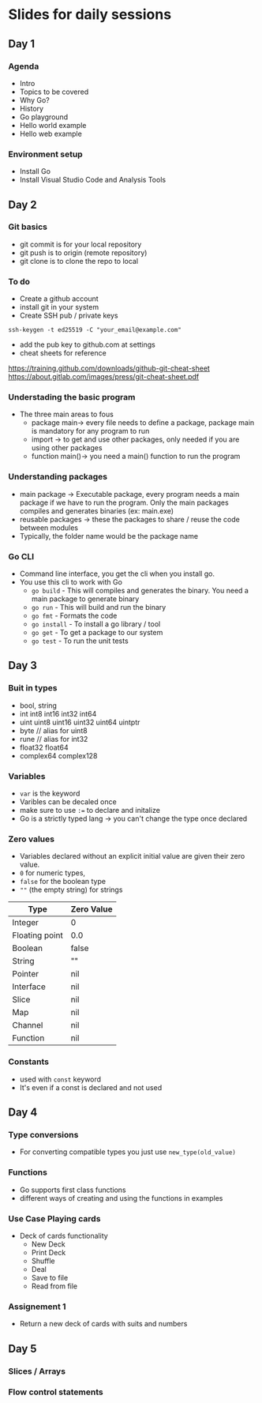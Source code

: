 # Slides for daily sessions

## Day 1

### Agenda

- Intro
- Topics to be covered
- Why Go?
- History
- Go playground
- Hello world example
- Hello web example

### Environment setup

- Install Go
- Install Visual Studio Code and Analysis Tools

## Day 2

### Git basics

- git commit is for your local repository
- git push is to origin (remote repository)
- git clone is to clone the repo to local

### To do

- Create a github account
- install git in your system
- Create SSH pub / private keys

```ssh-keygen -t ed25519 -C "your_email@example.com"```

- add the pub key to github.com at settings
- cheat sheets for reference

https://training.github.com/downloads/github-git-cheat-sheet
https://about.gitlab.com/images/press/git-cheat-sheet.pdf

### Understading the basic program

- The three main areas to fous
  - package main-> every file needs to define a package, package main is mandatory for any program to run
  - import -> to get and use other packages, only needed if you are using other packages
  - function main()-> you need a main() function to run the program

### Understanding packages

- main package -> Executable package, every program needs a main package if we have to run the program. Only the main packages compiles and generates binaries (ex: main.exe)
- reusable packages -> these the packages to share / reuse the code between modules
- Typically, the folder name would be the package name

### Go CLI

- Command line interface, you get the cli when you install go.
- You use this cli to work with Go
  - `go build` - This will compiles and generates the binary. You need a main package to generate binary
  - `go run` - This will build and run the binary
  - `go fmt` - Formats the code
  - `go install` - To install a go library / tool
  - `go get` - To get a package to our system
  - `go test` - To run the unit tests

## Day 3

### Buit in types

- bool, string
- int int8 int16 int32 int64
- uint uint8 uint16 uint32 uint64 uintptr
- byte // alias for uint8
- rune // alias for int32
- float32 float64
- complex64 complex128

### Variables

- `var` is the keyword
- Varibles can be decaled once
- make sure to use `:=` to declare and initalize
- Go is a strictly typed lang -> you can't change the type once declared

### Zero values

- Variables declared without an explicit initial value are given their zero value.
- `0` for numeric types,
- `false` for the boolean type
- `""` (the empty string) for strings

| Type          | Zero Value  |
| -----------   | ----------- |
| Integer       | 0           |
| Floating point| 0.0         |
| Boolean       | false       |
| String        | ""          |
| Pointer       | nil         |
| Interface     | nil         |
| Slice         | nil         |
| Map           | nil         |
| Channel       | nil         |
| Function      | nil         |

### Constants

- used with `const` keyword
- It's even if a const is declared and not used

## Day 4

### Type conversions

- For converting compatible types you just use `new_type(old_value)`

### Functions

- Go supports first class functions
- different ways of creating and using the functions in examples

### Use Case Playing cards

- Deck of cards functionality
  - New Deck
  - Print Deck
  - Shuffle
  - Deal
  - Save to file
  - Read from file

### Assignement 1

- Return a new deck of cards with suits and numbers

## Day 5

### Slices / Arrays

### Flow control statements
